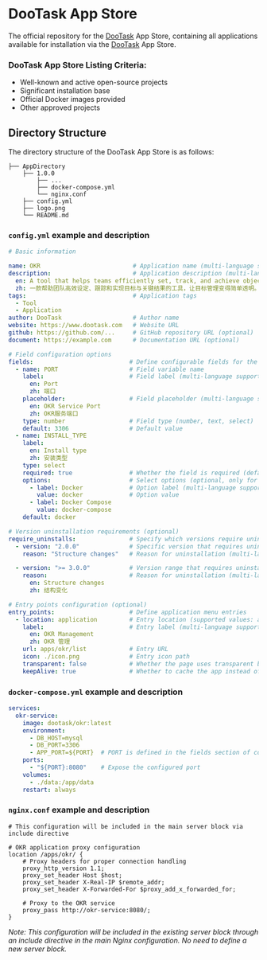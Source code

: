 # DooTask App Store

The official repository for the [DooTask](https://github.com/kuaifan/dootask) App Store, containing all applications available for installation via the [DooTask](https://github.com/kuaifan/dootask) App Store.

### DooTask App Store Listing Criteria:

- Well-known and active open-source projects
- Significant installation base
- Official Docker images provided
- Other approved projects

## Directory Structure

The directory structure of the DooTask App Store is as follows:

```
├── AppDirectory
    ├── 1.0.0
        ├── ...
        ├── docker-compose.yml
        └── nginx.conf
    ├── config.yml
    ├── logo.png
    └── README.md
```

### `config.yml` example and description

```yaml
# Basic information

name: OKR                          # Application name (multi-language support)
description:                       # Application description (multi-language support)
  en: A tool that helps teams efficiently set, track, and achieve objectives and key results, making goal management simple and transparent.
  zh: 一款帮助团队高效设定、跟踪和实现目标与关键结果的工具，让目标管理变得简单透明。
tags:                              # Application tags
  - Tool
  - Application
author: DooTask                    # Author name
website: https://www.dootask.com   # Website URL
github: https://github.com/...     # GitHub repository URL (optional)
document: https://example.com      # Documentation URL (optional)

# Field configuration options
fields:                           # Define configurable fields for the application
  - name: PORT                    # Field variable name
    label:                        # Field label (multi-language support)
      en: Port
      zh: 端口
    placeholder:                  # Field placeholder (multi-language support)
      en: OKR Service Port
      zh: OKR服务端口
    type: number                  # Field type (number, text, select)
    default: 3306                 # Default value
  - name: INSTALL_TYPE
    label:
      en: Install type
      zh: 安装类型
    type: select
    required: true                # Whether the field is required (default: false)
    options:                      # Select options (optional, only for select type)
      - label: Docker             # Option label (multi-language support)
        value: docker             # Option value
      - label: Docker Compose
        value: docker-compose
    default: docker

# Version uninstallation requirements (optional)
require_uninstalls:               # Specify which versions require uninstallation first
  - version: "2.0.0"              # Specific version that requires uninstallation
    reason: "Structure changes"   # Reason for uninstallation (multi-language support)

  - version: ">= 3.0.0"           # Version range that requires uninstallation
    reason:                       # Reason for uninstallation (multi-language support)
      en: Structure changes
      zh: 结构变化

# Entry points configuration (optional)
entry_points:                     # Define application menu entries
  - location: application         # Entry location (supported values: application, application/admin, main/menu)
    label:                        # Entry label (multi-language support)
      en: OKR Management
      zh: OKR 管理
    url: apps/okr/list            # Entry URL
    icon: ./icon.png              # Entry icon path
    transparent: false            # Whether the page uses transparent background (optional, default: false)
    keepAlive: true               # Whether to cache the app instead of destroying it when closed, to preserve state and improve performance (optional, default: true)
```

### `docker-compose.yml` example and description

```yaml
services:
  okr-service:
    image: dootask/okr:latest
    environment:
      - DB_HOST=mysql
      - DB_PORT=3306
      - APP_PORT=${PORT}  # PORT is defined in the fields section of config.yml
    ports:
      - "${PORT}:8080"    # Expose the configured port
    volumes:
      - ./data:/app/data
    restart: always
```

### `nginx.conf` example and description

```nginx
# This configuration will be included in the main server block via include directive

# OKR application proxy configuration
location /apps/okr/ {
    # Proxy headers for proper connection handling
    proxy_http_version 1.1;
    proxy_set_header Host $host;
    proxy_set_header X-Real-IP $remote_addr;
    proxy_set_header X-Forwarded-For $proxy_add_x_forwarded_for;
    
    # Proxy to the OKR service
    proxy_pass http://okr-service:8080/;
}
```

*Note: This configuration will be included in the existing server block through an include directive in the main Nginx configuration. No need to define a new server block.*
